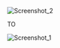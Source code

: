 ![Screenshot_2](https://github.com/Said-Suluk/100-Day-Of-CSS/assets/130802359/12502c91-85a1-444d-be3d-468117e71add)







TO







![Screenshot_1](https://github.com/Said-Suluk/100-Day-Of-CSS/assets/130802359/ebcf1512-ab8f-4041-9b04-21326e0f86c6)
